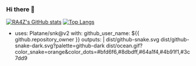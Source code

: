 ### Hi there 👋

  [![RA4Z's GitHub stats](https://github-readme-stats.vercel.app/api?username=RA4Z&show_icons=true&theme=dark)](https://github.com/RA4Z)
  [![Top Langs](https://github-readme-stats.vercel.app/api/top-langs/?username=RA4Z&show_icons=true&theme=dark)](https://github.com/RA4Z)
  
- uses: Platane/snk@v2
  with:
    github_user_name: ${{ github.repository_owner }}
    outputs: |
      dist/github-snake.svg
      dist/github-snake-dark.svg?palette=github-dark
      dist/ocean.gif?color_snake=orange&color_dots=#bfd6f6,#8dbdff,#64a1f4,#4b91f1,#3c7dd9
<!--
**RA4Z/RA4Z** is a ✨ _special_ ✨ repository because its `README.md` (this file) appears on your GitHub profile.

Here are some ideas to get you started:

- 🔭 I’m currently working on ...
- 🌱 I’m currently learning ...
- 👯 I’m looking to collaborate on ...
- 🤔 I’m looking for help with ...
- 💬 Ask me about ...
- 📫 How to reach me: ...
- 😄 Pronouns: ...
- ⚡ Fun fact: ...
-->
